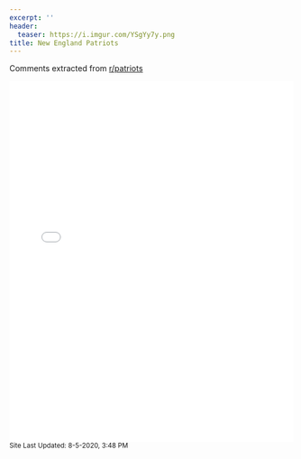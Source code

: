 ```yaml
---
excerpt: ''
header:
  teaser: https://i.imgur.com/YSgYy7y.png
title: New England Patriots
---
```


Comments extracted from [r/patriots](https://reddit.com/r/patriots)
<iframe id="igraph" scrolling="no" style="border:none;" seamless="seamless" src="/plots/NFL/NWE.html" height="640" width="100%"></iframe>
<small>Site Last Updated: 8-5-2020, 3:48 PM</small>